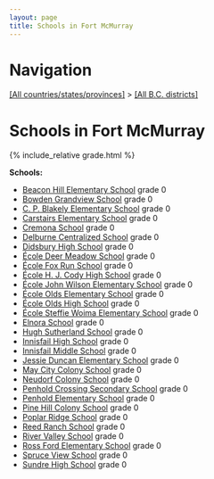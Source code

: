 ```yaml
---
layout: page
title: Schools in Fort McMurray 
---
```

# Navigation

[[All countries/states/provinces]](../..) > [[All B.C. districts]](..)

# Schools in Fort McMurray 

{% include_relative grade.html %}

**Schools:**

- [Beacon Hill Elementary School](Beacon_Hill_Elementary_School.md) grade 0
- [Bowden Grandview School](Bowden_Grandview_School.md) grade 0
- [C. P. Blakely Elementary School](C._P._Blakely_Elementary_School.md) grade 0
- [Carstairs Elementary School](Carstairs_Elementary_School.md) grade 0
- [Cremona School](Cremona_School.md) grade 0
- [Delburne Centralized School](Delburne_Centralized_School.md) grade 0
- [Didsbury High School](Didsbury_High_School.md) grade 0
- [École Deer Meadow School](École_Deer_Meadow_School.md) grade 0
- [École Fox Run School](École_Fox_Run_School.md) grade 0
- [École H. J. Cody High School](École_H._J._Cody_High_School.md) grade 0
- [École John Wilson Elementary School](École_John_Wilson_Elementary_School.md) grade 0
- [École Olds Elementary School](École_Olds_Elementary_School.md) grade 0
- [École Olds High School](École_Olds_High_School.md) grade 0
- [École Steffie Woima Elementary School](École_Steffie_Woima_Elementary_School.md) grade 0
- [Elnora School](Elnora_School.md) grade 0
- [Hugh Sutherland School](Hugh_Sutherland_School.md) grade 0
- [Innisfail High School](Innisfail_High_School.md) grade 0
- [Innisfail Middle School](Innisfail_Middle_School.md) grade 0
- [Jessie Duncan Elementary School](Jessie_Duncan_Elementary_School.md) grade 0
- [May City Colony School](May_City_Colony_School.md) grade 0
- [Neudorf Colony School](Neudorf_Colony_School.md) grade 0
- [Penhold Crossing Secondary School](Penhold_Crossing_Secondary_School.md) grade 0
- [Penhold Elementary School](Penhold_Elementary_School.md) grade 0
- [Pine Hill Colony School](Pine_Hill_Colony_School.md) grade 0
- [Poplar Ridge School](Poplar_Ridge_School.md) grade 0
- [Reed Ranch School](Reed_Ranch_School.md) grade 0
- [River Valley School](River_Valley_School.md) grade 0
- [Ross Ford Elementary School](Ross_Ford_Elementary_School.md) grade 0
- [Spruce View School](Spruce_View_School.md) grade 0
- [Sundre High School](Sundre_High_School.md) grade 0
